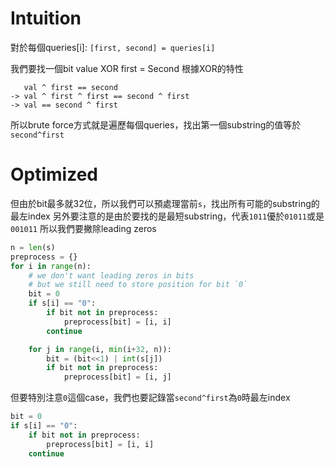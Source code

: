 # Intuition

對於每個queries[i]: `[first, second] = queries[i]`

我們要找一個bit value XOR first = Second
根據XOR的特性

```
   val ^ first == second
-> val ^ first ^ first == second ^ first
-> val == second ^ first
```

所以brute force方式就是遍歷每個queries，找出第一個substring的值等於`second^first`

# Optimized

但由於bit最多就32位，所以我們可以預處理當前`s`，找出所有可能的substring的最左index
另外要注意的是由於要找的是最短substring，代表`1011`優於`01011`或是`001011`
所以我們要撇除leading zeros

```py
n = len(s)
preprocess = {}
for i in range(n):
    # we don't want leading zeros in bits
    # but we still need to store position for bit `0`
    bit = 0
    if s[i] == "0":
        if bit not in preprocess:
            preprocess[bit] = [i, i]
        continue

    for j in range(i, min(i+32, n)):
        bit = (bit<<1) | int(s[j])
        if bit not in preprocess:
            preprocess[bit] = [i, j]
```

但要特別注意`0`這個case，我們也要記錄當`second^first`為`0`時最左index
```py
bit = 0
if s[i] == "0":
    if bit not in preprocess:
        preprocess[bit] = [i, i]
    continue
```